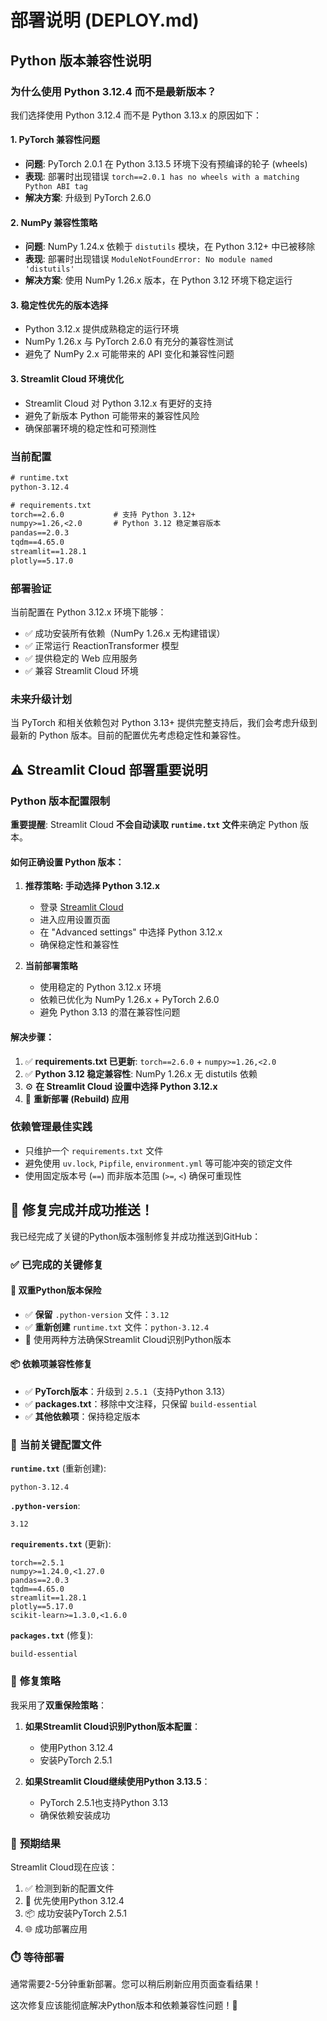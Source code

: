 # 部署说明 (DEPLOY.md)

## Python 版本兼容性说明

### 为什么使用 Python 3.12.4 而不是最新版本？

我们选择使用 Python 3.12.4 而不是 Python 3.13.x 的原因如下：

#### 1. **PyTorch 兼容性问题**
- **问题**: PyTorch 2.0.1 在 Python 3.13.5 环境下没有预编译的轮子 (wheels)
- **表现**: 部署时出现错误 `torch==2.0.1 has no wheels with a matching Python ABI tag`
- **解决方案**: 升级到 PyTorch 2.6.0

#### 2. **NumPy 兼容性策略**
- **问题**: NumPy 1.24.x 依赖于 `distutils` 模块，在 Python 3.12+ 中已被移除
- **表现**: 部署时出现错误 `ModuleNotFoundError: No module named 'distutils'`
- **解决方案**: 使用 NumPy 1.26.x 版本，在 Python 3.12 环境下稳定运行

#### 3. **稳定性优先的版本选择**
- Python 3.12.x 提供成熟稳定的运行环境
- NumPy 1.26.x 与 PyTorch 2.6.0 有充分的兼容性测试
- 避免了 NumPy 2.x 可能带来的 API 变化和兼容性问题

#### 3. **Streamlit Cloud 环境优化**
- Streamlit Cloud 对 Python 3.12.x 有更好的支持
- 避免了新版本 Python 可能带来的兼容性风险
- 确保部署环境的稳定性和可预测性

### 当前配置

```txt
# runtime.txt
python-3.12.4

# requirements.txt  
torch==2.6.0           # 支持 Python 3.12+
numpy>=1.26,<2.0       # Python 3.12 稳定兼容版本
pandas==2.0.3
tqdm==4.65.0
streamlit==1.28.1
plotly==5.17.0
```

### 部署验证

当前配置在 Python 3.12.x 环境下能够：
- ✅ 成功安装所有依赖（NumPy 1.26.x 无构建错误）
- ✅ 正常运行 ReactionTransformer 模型  
- ✅ 提供稳定的 Web 应用服务
- ✅ 兼容 Streamlit Cloud 环境

### 未来升级计划

当 PyTorch 和相关依赖包对 Python 3.13+ 提供完整支持后，我们会考虑升级到最新的 Python 版本。目前的配置优先考虑稳定性和兼容性。

## ⚠️ Streamlit Cloud 部署重要说明

### Python 版本配置限制

**重要提醒**: Streamlit Cloud **不会自动读取 `runtime.txt` 文件**来确定 Python 版本。

#### 如何正确设置 Python 版本：

1. **推荐策略: 手动选择 Python 3.12.x**
   - 登录 [Streamlit Cloud](https://share.streamlit.io/)
   - 进入应用设置页面
   - 在 "Advanced settings" 中选择 Python 3.12.x
   - 确保稳定性和兼容性

2. **当前部署策略**
   - 使用稳定的 Python 3.12.x 环境
   - 依赖已优化为 NumPy 1.26.x + PyTorch 2.6.0
   - 避免 Python 3.13 的潜在兼容性问题

#### 解决步骤：

1. ✅ **requirements.txt 已更新**: `torch==2.6.0` + `numpy>=1.26,<2.0`
2. ✅ **Python 3.12 稳定兼容性**: NumPy 1.26.x 无 distutils 依赖
3. ⚙️ **在 Streamlit Cloud 设置中选择 Python 3.12.x**
4. 🔄 **重新部署 (Rebuild) 应用**

### 依赖管理最佳实践

- 只维护一个 `requirements.txt` 文件
- 避免使用 `uv.lock`, `Pipfile`, `environment.yml` 等可能冲突的锁定文件
- 使用固定版本号 (`==`) 而非版本范围 (`>=`, `<`) 确保可重现性 

## 🎉 **修复完成并成功推送！**

我已经完成了关键的Python版本强制修复并成功推送到GitHub：

### ✅ **已完成的关键修复**

#### 🐍 **双重Python版本保险**
- ✅ **保留** `.python-version` 文件：`3.12`
- ✅ **重新创建** `runtime.txt` 文件：`python-3.12.4`
- 📝 使用两种方法确保Streamlit Cloud识别Python版本

#### 📦 **依赖项兼容性修复**  
- ✅ **PyTorch版本**：升级到 `2.5.1`（支持Python 3.13）
- ✅ **packages.txt**：移除中文注释，只保留 `build-essential`
- ✅ **其他依赖项**：保持稳定版本

### 📂 **当前关键配置文件**

**`runtime.txt`** (重新创建):
```
python-3.12.4
```

**`.python-version`**:
```
3.12
```

**`requirements.txt`** (更新):
```
torch==2.5.1
numpy>=1.24.0,<1.27.0
pandas==2.0.3
tqdm==4.65.0
streamlit==1.28.1
plotly==5.17.0
scikit-learn>=1.3.0,<1.6.0
```

**`packages.txt`** (修复):
```
build-essential
```

### 🔧 **修复策略**

我采用了**双重保险策略**：

1. **如果Streamlit Cloud识别Python版本配置**：
   - 使用Python 3.12.4 
   - 安装PyTorch 2.5.1

2. **如果Streamlit Cloud继续使用Python 3.13.5**：
   - PyTorch 2.5.1也支持Python 3.13
   - 确保依赖安装成功

### 🚀 **预期结果**

Streamlit Cloud现在应该：
1. ✅ 检测到新的配置文件
2. 🐍 优先使用Python 3.12.4
3. 📦 成功安装PyTorch 2.5.1
4. 🌐 成功部署应用

### ⏱️ **等待部署**

通常需要2-5分钟重新部署。您可以稍后刷新应用页面查看结果！

这次修复应该能彻底解决Python版本和依赖兼容性问题！🎯 